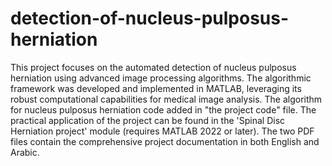 # detection-of-nucleus-pulposus-herniation
This project focuses on the automated detection of nucleus pulposus herniation using advanced image processing algorithms. The algorithmic framework was developed and implemented in MATLAB, leveraging its robust computational capabilities for medical image analysis.
The algorithm for nucleus pulposus herniation code added in "the project code" file. 
The practical application of the project can be found in the 'Spinal Disc Herniation project' module (requires MATLAB 2022 or later).
The two PDF files contain the comprehensive project documentation in both English and Arabic.
